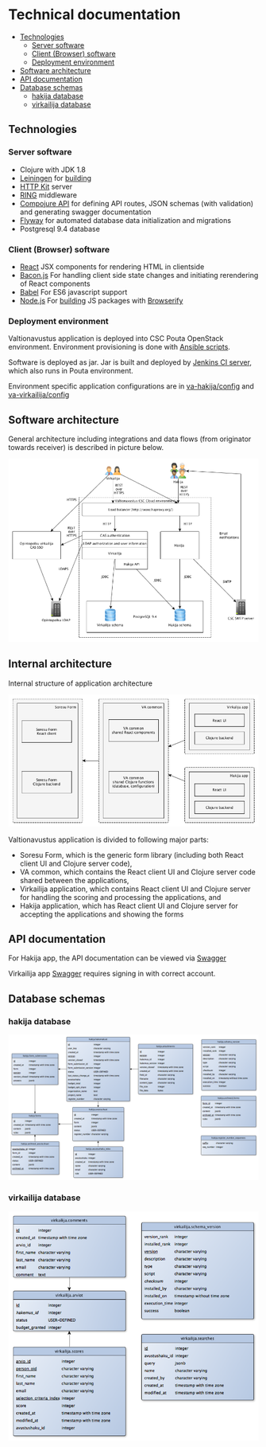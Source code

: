 Technical documentation
=======================

  * [Technologies](#technologies)
    * [Server software](#server-software)
    * [Client (Browser) software](#client-browser-software)
    * [Deployment environment](#deployment-environment)
  * [Software architecture](#software-architecture)
  * [API documentation](#api-documentation)
  * [Database schemas](#database-schemas)
    * [hakija database](#hakija-database)
    * [virkailija database](#virkailija-database)
      
## Technologies

### Server software

* Clojure with JDK 1.8
* [Leiningen](http://leiningen.org) for [building](../README.md)
* [HTTP Kit](http://www.http-kit.org/) server
* [RING](https://github.com/ring-clojure/ring) middleware
* [Compojure API](https://github.com/metosin/compojure-api) for defining API routes, JSON schemas (with validation) and generating swagger documentation
* [Flyway](http://flywaydb.org) for automated database data initialization and migrations 
* Postgresql 9.4 database

### Client (Browser) software

* [React](https://facebook.github.io/react) JSX components for rendering HTML in clientside
* [Bacon.js](https://baconjs.github.io/) For handling client side state changes and initiating rerendering of React components
* [Babel](https://babeljs.io) For ES6 javascript support
* [Node.js](https://nodejs.org) For [building](../README.md) JS packages with [Browserify](http://browserify.org)

### Deployment environment

Valtionavustus application is deployed into CSC Pouta OpenStack environment.
Environment provisioning is done with [Ansible scripts](../pouta-env/README.md).

Software is deployed as jar.
Jar is built and deployed by [Jenkins CI server](https://dev.valtionavustukset.oph.fi/), which also runs in Pouta environment.

Environment specific application configurations are in [va-hakija/config](../va-hakija/config/) and [va-virkailija/config](../va-virkailija/config/)

## Software architecture

General architecture including integrations and data flows (from originator towards receiver) is described in picture below.

![General architecture](architecture.png)

## Internal architecture

Internal structure of application architecture

![Internal architecture](internal-architecture.png)

Valtionavustus application is divided to following major parts:

* Soresu Form, which is the generic form library (including both React client
  UI and Clojure server code),
* VA common, which contains the React client UI and Clojure server code shared between the
  applications,
* Virkailija application, which contains React client UI and Clojure server for
  handling the scoring and processing the applications, and
* Hakija application, which has React client UI and Clojure server for
  accepting the applications and showing the forms


## API documentation

For Hakija app, the API documentation can be viewed via [Swagger](https://valtionavustukset.oph.fi/doc)

Virkailija app [Swagger](https://virkailija.valtionavustukset.oph.fi/doc) requires signing in with correct account.

## Database schemas

### hakija database

![hakija schema](hakija.png)

### virkailija database

![virkailija schema](virkailija.png)
